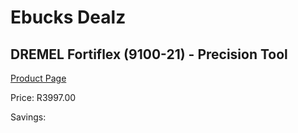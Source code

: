 
# Ebucks Dealz
## DREMEL Fortiflex (9100-21) - Precision Tool
[Product Page](https://www.ebucks.com/web/shop/productSelected.do?prodId=1199799281&catId=336131644)

Price: R3997.00

Savings: 


	